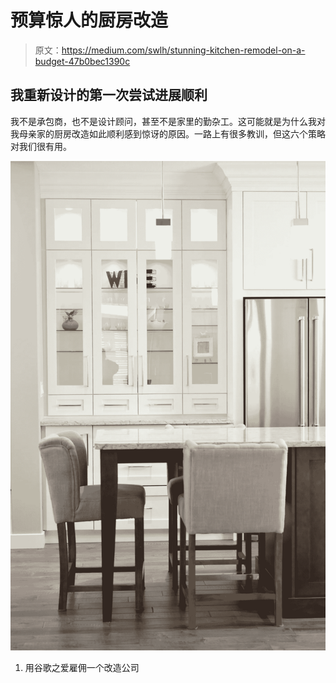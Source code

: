 # 预算惊人的厨房改造

> 原文：<https://medium.com/swlh/stunning-kitchen-remodel-on-a-budget-47b0bec1390c>

## 我重新设计的第一次尝试进展顺利

我不是承包商，也不是设计顾问，甚至不是家里的勤杂工。这可能就是为什么我对我母亲家的厨房改造如此顺利感到惊讶的原因。一路上有很多教训，但这六个策略对我们很有用。

![](img/aa0adb974e32e9e410b64e2dd32cf577.png)

1.  用谷歌之爱雇佣一个改造公司